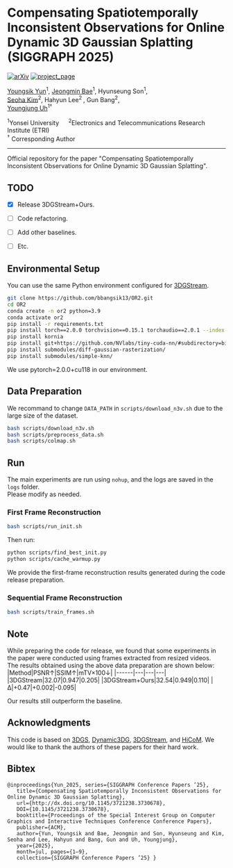# Compensating Spatiotemporally Inconsistent Observations for Online Dynamic 3D Gaussian Splatting (SIGGRAPH 2025)


[![arXiv](https://img.shields.io/badge/arXiv-2505.01235-006600)](https://arxiv.org/abs/2505.01235) 
[![project_page](https://img.shields.io/badge/project_page-68BC71)](https://bbangsik13.github.io/OR2)

[Youngsik Yun](https://bbangsik13.github.io/)<sup>1</sup>, [Jeongmin Bae](https://jeongminb.github.io/)<sup>1</sup>, Hyunseung Son<sup>1</sup>,  <br>[Seoha Kim](https://seoha-kim.github.io/)<sup>2</sup>, Hahyun Lee<sup>2 </sup>, Gun Bang<sup>2</sup>, <br>
[Youngjung Uh](https://sites.google.com/yonsei.ac.kr/vi-lab/members/professor?authuser=0)<sup>1†</sup>

<sup>1</sup>Yonsei University &emsp; <sup>2</sup>Electronics and Telecommunications Research Institute (ETRI)
<br><sup>†</sup> Corresponding Author

---


Official repository for the paper "Compensating Spatiotemporally Inconsistent Observations for Online Dynamic 3D Gaussian Splatting".

## TODO
- [x] Release 3DGStream+Ours.
- [ ] Code refactoring.
- [ ] Add other baselines.
- [ ] Etc.


## Environmental Setup
You can use the same Python environment configured for [3DGStream](https://github.com/SJoJoK/3DGStream). 

```bash
git clone https://github.com/bbangsik13/OR2.git
cd OR2
conda create -n or2 python=3.9
conda activate or2
pip install -r requirements.txt
pip install torch==2.0.0 torchvision==0.15.1 torchaudio==2.0.1 --index-url https://download.pytorch.org/whl/cu118
pip install kornia
pip install git+https://github.com/NVlabs/tiny-cuda-nn/#subdirectory=bindings/torch
pip install submodules/diff-gaussian-rasterization/
pip install submodules/simple-knn/ 
```
We use pytorch=2.0.0+cu118 in our environment.

## Data Preparation
We recommand to change `DATA_PATH` in `scripts/download_n3v.sh` due to the large size of the dataset.
```bash
bash scripts/download_n3v.sh
bash scripts/preprocess_data.sh
bash scripts/colmap.sh
```

## Run
The main experiments are run using `nohup`, and the logs are saved in the `logs` folder.<br>
Please modify as needed.
### First Frame Reconstruction
```bash
bash scripts/run_init.sh
```
Then run:
```bash
python scripts/find_best_init.py
python scripts/cache_warmup.py
```
We provide the first-frame reconstruction results generated during the code release preparation.
### Sequential Frame Reconstruction
```bash
bash scripts/train_frames.sh
```

## Note
While preparing the code for release, we found that some experiments in the paper were conducted using frames extracted from resized videos.<br>
The results obtained using the above data preparation are shown below:
|Method|PSNR↑|SSIM↑|mTV×100↓|
|------|---|---|---|
|3DGStream|32.07|0.947|0.205|
|3DGStream+Ours|32.54|0.949|0.110|
|Δ|+0.47|+0.002|-0.095|

Our results still outperform the baseline.

## Acknowledgments
This code is based on [3DGS](https://github.com/graphdeco-inria/gaussian-splatting), [Dynamic3DG](https://github.com/JonathonLuiten/Dynamic3DGaussians), [3DGStream](https://github.com/SJoJoK/3DGStream), and [HiCoM](https://github.com/gqk/HiCoM). We would like to thank the authors of these papers for their hard work.


## Bibtex
```
@inproceedings{Yun_2025, series={SIGGRAPH Conference Papers ’25},
   title={Compensating Spatiotemporally Inconsistent Observations for Online Dynamic 3D Gaussian Splatting},
   url={http://dx.doi.org/10.1145/3721238.3730678},
   DOI={10.1145/3721238.3730678},
   booktitle={Proceedings of the Special Interest Group on Computer Graphics and Interactive Techniques Conference Conference Papers},
   publisher={ACM},
   author={Yun, Youngsik and Bae, Jeongmin and Son, Hyunseung and Kim, Seoha and Lee, Hahyun and Bang, Gun and Uh, Youngjung},
   year={2025},
   month=jul, pages={1–9},
   collection={SIGGRAPH Conference Papers ’25} }
```
